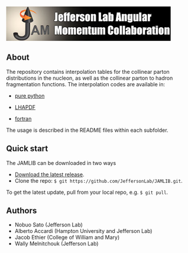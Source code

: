 ![jamlogo](gallery/jam.jpg)

## About
 
The repository contains interpolation tables for the collinear parton
distributions in the nucleon, as well as the collinear parton to hadron
fragmentation functions. The interpolation codes are available in:

* [pure python](https://github.com/JeffersonLab/JAMLIB/tree/master/python)

* [LHAPDF](https://github.com/JeffersonLab/JAMLIB/tree/master/LHAPDF)

* [fortran](https://github.com/JeffersonLab/JAMLIB/tree/master/fortran)

The usage is described in the README files within each subfolder. 

## Quick start
The JAMLIB can be downloaded in two ways

* [Download the latest release](https://github.com/JeffersonLab/JAMLIB/archive/master.zip).
*  Clone the repo:  `$ git https://github.com/JeffersonLab/JAMLIB.git`.

To get the latest update, pull from your local repo, e.g. `$ git pull`.

## Authors
* Nobuo Sato (Jefferson Lab)
* Alberto Accardi (Hampton University and Jefferson Lab)
* Jacob Ethier (College of William and Mary)
* Wally Melnitchouk (Jefferson Lab)

